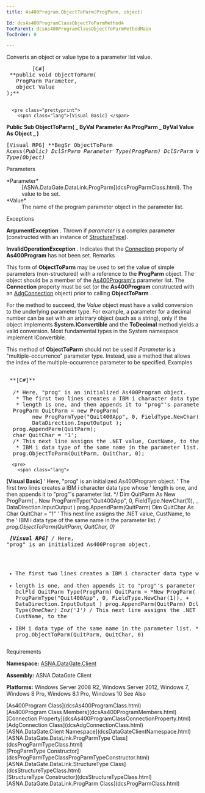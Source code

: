 ```yaml
---
title: As400Program.ObjectToParm(ProgParm, object)

Id: dcsAs400ProgramClassObjectToParmMethod4
TocParent: dcsAs400ProgramClassObjectToParmMethodMain
TocOrder: 0

---
```


Converts an object or value type to a parameter list value.
<pre class="prettyprint">
        <span class="lang">[C#]</span>
 **public void ObjectToParm(
   ProgParm Parameter,
   object Value
);** 
      </pre>
      <pre class="prettyprint">
        <span class="lang">[Visual Basic] </span>
 **Public Sub ObjectToParm( _
   ByVal Parameter As ProgParm _
   ByVal Value As Object _
)** 
      </pre>
      <pre class="prettyprint">
        <span class="lang">[Visual RPG]</span>
 **BegSr ObjectToParm Acess(*Public)
   DclSrParm Parameter Type(ProgParm)
   DclSrParm Value Type(*Object)** 
      </pre>

Parameters

<dl>
        <dt>
          <span> *Parameter* 
          </span>
        </dt>
        <dd>
          [ASNA.DataGate.DataLink.ProgParm](dcsProgParmClass.html).  The 
						value to be set.</dd>
        <dt>
 *Value* 
        </dt>
        <dd>The name of the program parameter object in the parameter list.
							</dd>
</dl>

Exceptions

**ArgumentException** . Thrown if *parameter* is a complex parameter (constructed with an instance of [StructureType](dcsStructureTypeClass.html)).

**InvalidOperationException** . Indicates that the [ Connection](dcsAs400ProgramClassConnectionProperty.html) property of **As400Program** has not been set.
Remarks

This form of **ObjectToParm** may be used to set the value of simple parameters (non-structured) with a reference to the **ProgParm** object. The object should be a member of the [ As400Program's](dcsAs400ProgramClass.html) parameter list. The **Connection** property must be set (or the **As400Program** constructed with an [AdgConnection](dcsAdgConnectionClass.html) object) prior to calling **ObjectToParm** .

For the method to succeed, the *Value* object must have a valid conversion to the underlying parameter type. For example, a parameter for a decimal number can be set with an arbitrary object (such as a string), only if the object implements **System.IConvertible** and the **ToDecimal** method yields a valid conversion. Most fundamental types in the System namespace implement IConvertible.

This method of **ObjectToParm** should not be used if *Parameter* is a "multiple-occurrence" parameter type. Instead, use a method that allows the index of the multiple-occurrence parameter to be specified.
Examples

<pre>
        <span class="lang">
 **[C#]** 
        </span>
  /* Here, "prog" is an initialized As400Program object.
   * The first two lines creates a IBM i character data type whose
   * length is one, and then appends it to "prog"'s parameter list. */
  ProgParm QuitParm = new ProgParm(
        new ProgParmType("Quit400App", 0, FieldType.NewChar(1)),
        DataDirection.InputOutput );
  prog.AppendParm(QuitParm);
  char QuitChar = '1';
  /* This next line assigns the .NET value, CustName, to the
   * IBM i data type of the same name in the parameter list. */
  prog.ObjectToParm(QuitParm, QuitChar, 0);
</pre>
      <pre>
        <span class="lang">
 **[Visual Basic]** 
        </span>
  ' Here, "prog" is an initialized As400Program object.
  ' The first two lines creates a IBM i character data type whose
  ' length is one, and then appends it to "prog"'s parameter list. */
  Dim QuitParm As New ProgParm( _
        New ProgParmType("Quit400App", 0, FieldType.NewChar(1)), _
        DataDirection.InputOutput )
  prog.AppendParm(QuitParm)
  Dim QuitChar As Char
  QuitChar = "1"
  ' This next line assigns the .NET value, CustName, to the
  ' IBM i data type of the same name in the parameter list. */
  prog.ObjectToParm(QuitParm, QuitChar, 0)</pre>
      <pre class="prettyprint">
        <span class="lang">
 **[Visual RPG]** 
  </span>/* Here, "prog" is an initialized As400Program object.
   * The first two lines creates a IBM i character data type whose
   * length is one, and then appends it to "prog"'s parameter list. */
  DclFld QuitParm Type(ProgParm)
  QuitParm = *New ProgParm( +
        *New ProgParmType("Quit400App", 0, FieldType.NewChar(1)), +
        DataDirection.InputOutput )
  prog.AppendParm(QuitParm)
  DclFld QuitChar Type(*OneChar) Inz('1')
  /* This next line assigns the .NET value, CustName, to the
   * IBM i data type of the same name in the parameter list. */
  prog.ObjectToParm(QuitParm, QuitChar, 0)</pre>

Requirements

**Namespace:** [ASNA.DataGate.Client](dcsDataGateClientNamespace.html) 

**Assembly:** ASNA DataGate Client

**Platforms:** Windows Server 2008 R2, Windows Server 2012, Windows 7, Windows 8 Pro, Windows 8.1 Pro, Windows 10
See Also

<dl />
      [As400Program Class](dcsAs400ProgramClass.html)
      <br />
      [As400Program Class Members](dcsAs400ProgramMembers.html)
      <br />
      [Connection Property](dcsAs400ProgramClassConnectionProperty.html)
      <br />
      [AdgConnection Class](dcsAdgConnectionClass.html)
      <br />
      [ASNA.DataGate.Client Namespace](dcsDataGateClientNamespace.html)
      <br />
      [ASNA.DataGate.DataLink.ProgParmType Class](dcsProgParmTypeClass.html)
      <br />
      [ProgParmType Constructor](dcsProgParmTypeClassProgParmTypeConstructor.html)
      <br />
      [ASNA.DataGate.DataLink.StructureType Class](dcsStructureTypeClass.html)
      <br />
      [StructureType 
					Constructor](dcsStructureTypeClass.html)
      <br />
      [ASNA.DataGate.DataLink.ProgParm Class](dcsProgParmClass.html)

